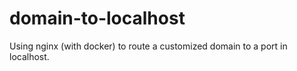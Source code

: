 # domain-to-localhost
Using nginx (with docker) to route a customized domain to a port in localhost. 
